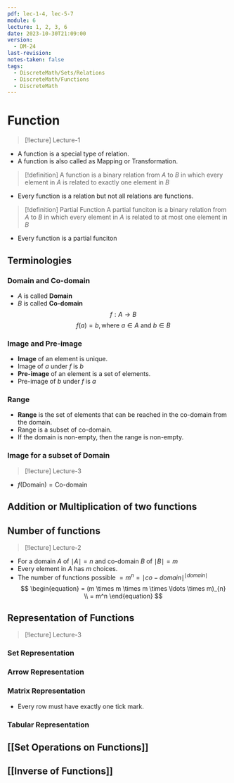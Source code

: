 ```yaml
---
pdf: lec-1-4, lec-5-7
module: 6
lecture: 1, 2, 3, 6
date: 2023-10-30T21:09:00
version:
  - DM-24
last-revision: 
notes-taken: false
tags:
  - DiscreteMath/Sets/Relations
  - DiscreteMath/Functions
  - DiscreteMath
---
```

# Function
> [!lecture] Lecture-1

- A function is a special type of relation.
- A function is also called as Mapping or Transformation.
> [!definition] 
> A function is a binary relation from $A$ to $B$ in which every element in $A$ is related to exactly one element in $B {}$ 
- Every function is a relation but not all relations are functions.

> [!definition] Partial Function
> A partial funciton is a binary relation from $A {}$ to $B$ in which every element in $A {}$ is related to at most one element in $B {}$ 

- Every function is a partial funciton

## Terminologies

### Domain and Co-domain
- ${} A$ is called **Domain**
- $B$ is called **Co-domain**
$$
f : A \rightarrow B
$$
$$
f (a) = b, \text{where } a \in A \text{ and } b \in B
$$

### Image and Pre-image
- **Image** of an element is unique.
- Image of $a$ under $f$ is $b$ 
- **Pre-image** of an element is a set of elements.
- Pre-image of $b$ under $f$ is $a$

### Range
- **Range** is the set of elements that can be reached in the co-domain from the domain.
- Range is a subset of co-domain.
- If the domain is non-empty, then the range is non-empty.

### Image for a subset of Domain
> [!lecture] Lecture-3
- $f(\text{Domain}) = \text{Co-domain}$


## Addition or Multiplication of two functions


## Number of functions
> [!lecture] Lecture-2

- For a domain $A$ of $\mid A \mid = n$ and co-domain $B$ of $\mid B \mid = m$ 
- Every element in $A$ has $m$ choices.
- The number of functions possible $= m^n = \mid co-domain\mid^{\mid domain \mid}$ 
$$
\begin{equation}
= (m \times m \times m \times \ldots \times m)_{n} \\
= m^n
\end{equation}
$$

## Representation of Functions
> [!lecture] Lecture-3

### Set Representation

### Arrow Representation

### Matrix Representation

- Every row must have exactly one tick mark.

### Tabular Representation



## [[Set Operations on Functions]]

## [[Inverse of Functions]]
